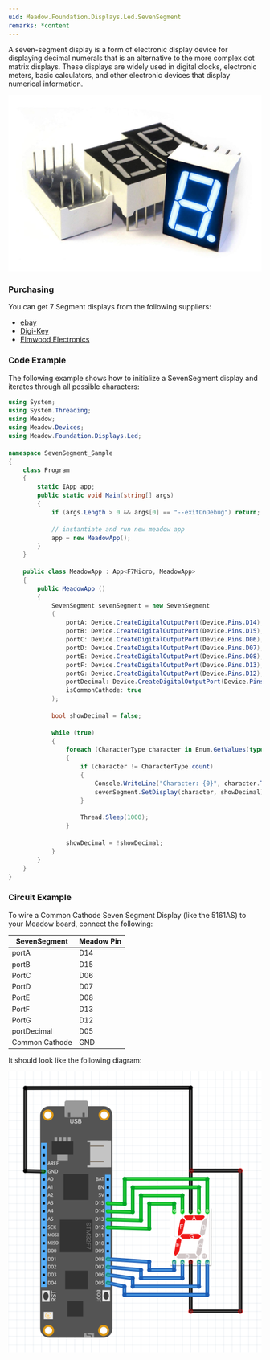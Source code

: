 ```yaml
---
uid: Meadow.Foundation.Displays.Led.SevenSegment
remarks: *content
---
```


A seven-segment display is a form of electronic display device for displaying decimal numerals that is an alternative to the more complex dot matrix displays. These displays are widely used in digital clocks, electronic meters, basic calculators, and other electronic devices that display numerical information.

![](../../API_Assets/Meadow.Foundation.Displays.Led.SevenSegment/SevenSegment.jpg)

### Purchasing

You can get 7 Segment displays from the following suppliers:

* [ebay](https://www.ebay.ca/i/382536833454?chn=ps&norover=1&mkevt=1&mkrid=706-89093-2056-0&mkcid=2&itemid=382536833454&targetid=607627058052&device=c&mktype=pla&googleloc=9060815&poi=&campaignid=1669215008&mkgroupid=63013116685&rlsatarget=pla-607627058052&abcId=1063836&merchantid=117591375&gclid=Cj0KCQjw_5rtBRDxARIsAJfxvYBVzC0Y5B2nPdn-LTI1cS-4XEHNhwh7q3XmXmod-9JrF7td50NABUwaAseaEALw_wcB)
* [Digi-Key](https://www.digikey.ca/product-detail/en/kingbright-company-llc/SA05-11SRWA/754-1677-5-ND/3084460?utm_adgroup=&mkwid=sEc2Kbmrm&pcrid=311487093563&pkw=&pmt=&pdv=c&productid=3084460&slid=&gclid=Cj0KCQjw_5rtBRDxARIsAJfxvYA-QhkE8ReFOaIaxWxF3q54830jvZKy1GHBbQu0E68FXQ5fudSMumAaAvw_EALw_wcB)
* [Elmwood Electronics](https://elmwoodelectronics.ca/products/8546?variant=28162038787&currency=CAD&utm_campaign=gs-2019-02-19&utm_source=google&utm_medium=smart_campaign&gclid=Cj0KCQjw_5rtBRDxARIsAJfxvYCC-J_psvSkkcZ5TwJHb_jiCvhzJg8Qie0PYdPdpWE8i96i65x-A9oaAqrUEALw_wcB)

### Code Example

The following example shows how to initialize a SevenSegment display and iterates through all possible characters:

```csharp
using System;
using System.Threading;
using Meadow;
using Meadow.Devices;
using Meadow.Foundation.Displays.Led;

namespace SevenSegment_Sample
{
    class Program
    {
        static IApp app;
        public static void Main(string[] args)
        {
            if (args.Length > 0 && args[0] == "--exitOnDebug") return;

            // instantiate and run new meadow app
            app = new MeadowApp();
        }
    }
    
    public class MeadowApp : App<F7Micro, MeadowApp>
    {
        public MeadowApp ()
        {
            SevenSegment sevenSegment = new SevenSegment
            (
                portA: Device.CreateDigitalOutputPort(Device.Pins.D14),
                portB: Device.CreateDigitalOutputPort(Device.Pins.D15),
                portC: Device.CreateDigitalOutputPort(Device.Pins.D06),
                portD: Device.CreateDigitalOutputPort(Device.Pins.D07),
                portE: Device.CreateDigitalOutputPort(Device.Pins.D08),
                portF: Device.CreateDigitalOutputPort(Device.Pins.D13),
                portG: Device.CreateDigitalOutputPort(Device.Pins.D12),
                portDecimal: Device.CreateDigitalOutputPort(Device.Pins.D05),
                isCommonCathode: true
            );

            bool showDecimal = false;

            while (true)
            {
                foreach (CharacterType character in Enum.GetValues(typeof(CharacterType)))
                {
                    if (character != CharacterType.count)
                    {
                        Console.WriteLine("Character: {0}", character.ToString());
                        sevenSegment.SetDisplay(character, showDecimal);
                    }

                    Thread.Sleep(1000);
                }

                showDecimal = !showDecimal;
            }            
        }
    }
}
```

### Circuit Example

To wire a Common Cathode Seven Segment Display (like the 5161AS) to your Meadow board, connect the following:

| SevenSegment   | Meadow Pin |
|----------------|------------|
| portA          | D14        |
| portB          | D15        |
| PortC          | D06        |
| PortD          | D07        |
| PortE          | D08        |
| PortF          | D13        |
| PortG          | D12        |
| portDecimal    | D05        |
| Common Cathode | GND        |

It should look like the following diagram:

![](../../API_Assets/Meadow.Foundation.Displays.Led.SevenSegment/SevenSegment_Frizzing.png)
